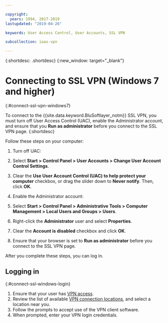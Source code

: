 ```yaml
---

copyright:
  years: 1994, 2017-2019
lastupdated: "2019-04-26"

keywords: User Access Control, User Accounts, SSL VPN

subcollection: iaas-vpn

---
```


{:shortdesc: .shortdesc}
{:new_window: target="_blank"}

# Connecting to SSL VPN (Windows 7 and higher)
{:#connect-ssl-vpn-windows7}

To connect to the {{site.data.keyword.BluSoftlayer_notm}} SSL VPN, you must turn off User Access Control (UAC), enable the Administrator account, and ensure that you **Run as administrator** before you connect to the SSL VPN page.
{:shortdesc}

Follow these steps on your computer:

1. Turn off UAC:

  1. Select **Start > Control Panel > User Accounts > Change User Account Control Settings**.
  1. Clear the **Use User Account Control (UAC) to help protect your computer** checkbox, or drag the slider down to **Never notify**. Then, click **OK**.

1. Enable the Administrator account:

  1. Select **Start > Control Panel > Administrative Tools > Computer Management > Local Users and Groups > Users**.
  1. Right-click the **Administrator** user and select **Properties**.
  1. Clear the **Account is disabled** checkbox and click **OK**.

1. Ensure that your browser is set to **Run as administrator** before you connect to the SSL VPN page.

After you complete these steps, you can log in.

## Logging in
{:#connect-ssl-windows-login}

1. Ensure that your user has [VPN access](/docs/iaas-vpn?topic=iaas-vpn-activate-or-deacivate-ssl-vpn-access-for-a-user).
2. Review the list of available [VPN connection locations](/docs/iaas-vpn?topic=iaas-vpn-available-vpn-endpoints), and select a location near you.
3. Follow the prompts to accept use of the VPN client software.
4. When prompted, enter your VPN login credentials.
